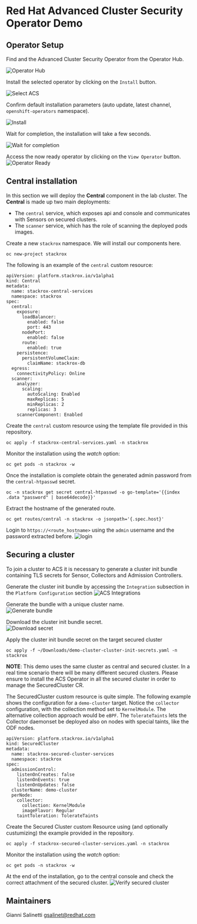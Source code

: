 # Red Hat Advanced Cluster Security Operator Demo

## Operator Setup
Find and the Advanced Cluster Security Operator from the Operator Hub.

![Operator Hub](images/00_operator_hub.png)

Install the selected operator by clicking on the `Install` button.

![Select ACS](images/01_select_acs_operator.png)

Confirm default installation parameters (auto update, latest channel, `openshift-operators` namespace).

![Install](images/02_install_acs_operator.png)

Wait for completion, the installation will take a few seconds.

![Wait for completion](images/03_wait_for_completion.png)

Access the now ready operator by clicking on the `View Operator` button.
![Operator Ready](images/04_operator_ready.png)

## Central installation
In this section we will deploy the **Central** component in the lab cluster.
The **Central** is made up two main deployments:
- The `central` service, which exposes api and console and communicates with Sensors on secured clusters.
- The `scanner` service, which has the role of scanning the deployed pods images.

Create a new `stackrox` namespace. We will install our components here.
```
oc new-project stackrox
```

The following is an example of the `central` custom resource:
```
apiVersion: platform.stackrox.io/v1alpha1
kind: Central
metadata:
  name: stackrox-central-services
  namespace: stackrox
spec:
  central:
    exposure:
      loadBalancer:
        enabled: false
        port: 443
      nodePort:
        enabled: false
      route:
        enabled: true
    persistence:
      persistentVolumeClaim:
        claimName: stackrox-db
  egress:
    connectivityPolicy: Online
  scanner:
    analyzer:
      scaling:
        autoScaling: Enabled
        maxReplicas: 5
        minReplicas: 2
        replicas: 3
    scannerComponent: Enabled
```


Create the `central` custom resource using the template file provided in this repository.
```
oc apply -f stackrox-central-services.yaml -n stackrox
```

Monitor the installation using the *watch* option:
```
oc get pods -n stackrox -w
```

Once the installation is complete obtain the generated admin password from the `central-htpasswd` secret.
```
oc -n stackrox get secret central-htpasswd -o go-template='{{index .data "password" | base64decode}}'
```

Extract the hostname of the generated route.
```
oc get routes/central -n stackrox -o jsonpath='{.spec.host}'
```

Login to `https://<route_hostname>` using the `admin` username and the password extracted before.
![login](images/05_login.png)

## Securing a cluster

To join a cluster to ACS it is necessary to generate a cluster init bundle containing TLS secrets for Sensor, Collectors and Admission Controllers.

Generate the cluster init bundle by accessing the `Integration` subsection in the `Platform Configuration` section
![ACS Integrations](images/06_acs_integrations.png)


Generate the bundle with a unique cluster name.  
![Generate bundle](images/07_generate_cluster_init_bundle.png)


Download the cluster init bundle secret.   
![Download secret](images/08_download_cluster_init_bundle_secret.png)



Apply the cluster init bundle secret on the target secured cluster
```
oc apply -f ~/Downloads/demo-cluster-cluster-init-secrets.yaml -n stackrox
```

**NOTE**: This demo uses the same cluster as central and secured cluster. In a real time scenario there will be many different secured clusters.
Please ensure to install the ACS Operator in all the secured cluster in order to manage the SecuredCluster CR.

The SecuredCluster custom resource is quite simple. The following example shows the configuration for a `demo-cluster` target. Notice the `collector`
configuration, with the collection method set to `KernelModule`. The alternative collection approach would be `eBPF`. 
The `TolerateTaints` lets the Collector daemonset be deployed also on nodes with special taints, like the ODF nodes.
```
apiVersion: platform.stackrox.io/v1alpha1
kind: SecuredCluster
metadata:
  name: stackrox-secured-cluster-services
  namespace: stackrox
spec:
  admissionControl:
    listenOnCreates: false
    listenOnEvents: true
    listenOnUpdates: false
  clusterName: demo-cluster
  perNode:
    collector:
      collection: KernelModule
      imageFlavor: Regular
    taintToleration: TolerateTaints
```

Create the Secured Cluster custom Resource using (and optionally custumizing) the example provided in the repository.
```
oc apply -f stackrox-secured-cluster-services.yaml -n stackrox
```

Monitor the installation using the *watch* option:
```
oc get pods -n stackrox -w
```

At the end of the installation, go to the central console and check the correct attachment of the secured cluster.
![Verify secured cluster](images/09_verify_cluster_list.png)

## Maintainers
Gianni Salinetti <gsalinet@redhat.com>
